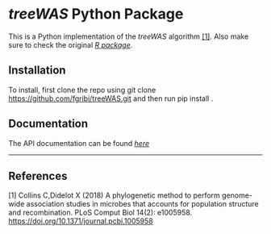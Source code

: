 # *treeWAS* Python Package

This is a Python implementation of the *treeWAS* algorithm [[1]](#1). Also make sure to check the original *[R package](https://github.com/caitiecollins/treeWAS/)*.

## Installation

To install, first clone the repo using
    git clone https://github.com/fgribi/treeWAS.git
and then run 
    pip install .

## Documentation

The API documentation can be found *[here](https://fgribi.github.io/treeWAS/)*

----
## References
<a id="1">[1]</a>  Collins C,Didelot X (2018) A phylogenetic method to perform genome-wide association studies in microbes that accounts for population structure and recombination.
 PLoS Comput Biol 14(2): e1005958. https://doi.org/10.1371/journal.pcbi.1005958